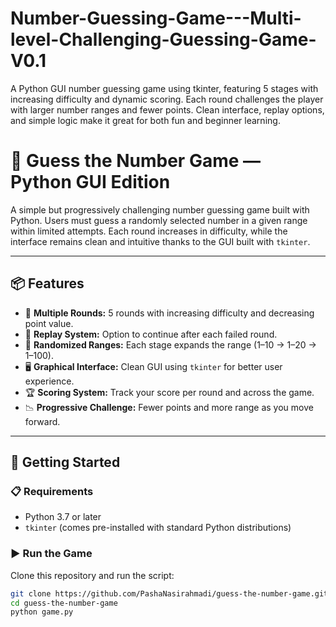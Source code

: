 # Number-Guessing-Game---Multi-level-Challenging-Guessing-Game-V0.1
A Python GUI number guessing game using tkinter, featuring 5 stages with increasing difficulty and dynamic scoring. Each round challenges the player with larger number ranges and fewer points. Clean interface, replay options, and simple logic make it great for both fun and beginner learning.



# 🔢 Guess the Number Game — Python GUI Edition

A simple but progressively challenging number guessing game built with Python. Users must guess a randomly selected number in a given range within limited attempts. Each round increases in difficulty, while the interface remains clean and intuitive thanks to the GUI built with `tkinter`.

---

## 📦 Features

- 🧠 **Multiple Rounds:** 5 rounds with increasing difficulty and decreasing point value.
- 🔁 **Replay System:** Option to continue after each failed round.
- 🎯 **Randomized Ranges:** Each stage expands the range (1–10 → 1–20 → 1–100).
- 🖥 **Graphical Interface:** Clean GUI using `tkinter` for better user experience.
- 🏆 **Scoring System:** Track your score per round and across the game.
- 📉 **Progressive Challenge:** Fewer points and more range as you move forward.

---

## 🚀 Getting Started

### 📋 Requirements

- Python 3.7 or later
- `tkinter` (comes pre-installed with standard Python distributions)

### ▶️ Run the Game

Clone this repository and run the script:

```bash
git clone https://github.com/PashaNasirahmadi/guess-the-number-game.git
cd guess-the-number-game
python game.py
